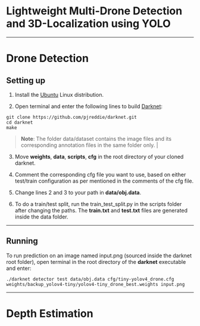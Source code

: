 # Lightweight Multi-Drone Detection and 3D-Localization using YOLO

---
# Drone Detection

## Setting up

1. Install the [Ubuntu](https://www.ubuntu.com/) Linux distribution.

2. Open terminal and enter the following lines to build [Darknet](https://pjreddie.com/darknet/):
```
git clone https://github.com/pjreddie/darknet.git
cd darknet
make
```

> **Note**: The folder data/dataset contains the image files and its corresponding annotation files in the same folder only. |

3. Move **weights**, **data**, **scripts**, **cfg** in the root directory of your cloned darknet.

4. Comment the corresponding cfg file you want to use, based on either test/train configuration as per mentioned in the comments of the cfg file.
5. Change lines 2 and 3 to your path in **data/obj.data**.
6. To do a train/test split, run the train_test_split.py in the scripts folder after changing the paths. The **train.txt** and **test.txt** files are generated inside the data folder. 

---

## Running

To run prediction on an image named input.png (sourced inside the darknet root folder), open terminal in the root directory of the **darknet** executable and enter:
```
./darknet detector test data/obj.data cfg/tiny-yolov4_drone.cfg weights/backup_yolov4-tiny/yolov4-tiny_drone_best.weights input.png

```

---

# Depth Estimation
